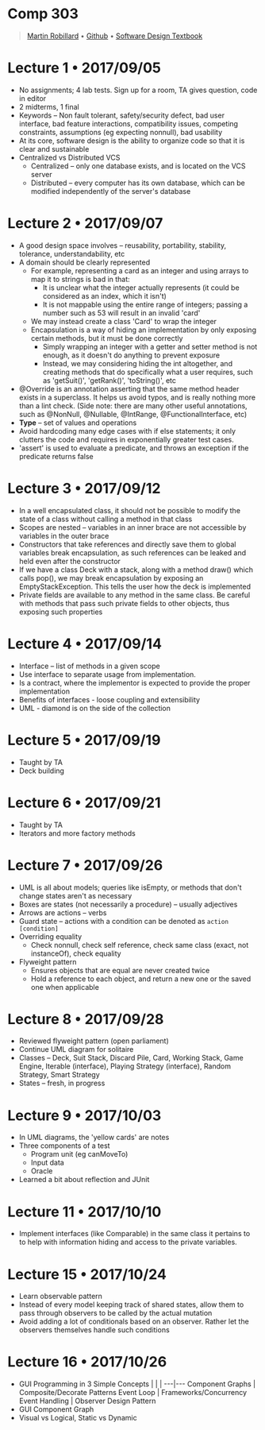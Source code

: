 # Comp 303

> [Martin Robillard](mailto:martin@cs.mcgill.ca?Subject=Comp%20303) &bull; [Github](https://github.com/prmr) &bull; [Software Design Textbook](https://github.com/prmr/SoftwareDesign/)

# Lecture 1 • 2017/09/05
* No assignments; 4 lab tests. Sign up for a room, TA gives question, code in editor
* 2 midterms, 1 final
* Keywords – Non fault tolerant, safety/security defect, bad user interface, bad feature interactions, compatibility issues, competing constraints, assumptions (eg expecting nonnull), bad usability
* At its core, software design is the ability to organize code so that it is clear and sustainable
* Centralized vs Distributed VCS
  * Centralized – only one database exists, and is located on the VCS server
  * Distributed – every computer has its own database, which can be modified independently of the server's database

# Lecture 2 • 2017/09/07
* A good design space involves – reusability, portability, stability, tolerance, understandability, etc
* A domain should be clearly represented
  * For example, representing a card as an integer and using arrays to map it to strings is bad in that:
    * It is unclear what the integer actually represents (it could be considered as an index, which it isn't)
    * It is not mappable using the entire range of integers; passing a number such as 53 will result in an invalid 'card'
  * We may instead create a class 'Card' to wrap the integer
  * Encapsulation is a way of hiding an implementation by only exposing certain methods, but it must be done correctly
    * Simply wrapping an integer with a getter and setter method is not enough, as it doesn't do anything to prevent exposure
    * Instead, we may considering hiding the int altogether, and creating methods that do specifically what a user requires, such as 'getSuit()', 'getRank()', 'toString()', etc
* @Override is an annotation asserting that the same method header exists in a superclass. It helps us avoid typos, and is really nothing more than a lint check. (Side note: there are many other useful annotations, such as @NonNull, @Nullable, @IntRange, @FunctionalInterface, etc)
* <b>Type</b> – set of values and operations
* Avoid hardcoding many edge cases with if else statements; it only clutters the code and requires in exponentially greater test cases.
* 'assert' is used to evaluate a predicate, and throws an exception if the predicate returns false

# Lecture 3 • 2017/09/12
* In a well encapsulated class, it should not be possible to modify the state of a class without calling a method in that class
* Scopes are nested – variables in an inner brace are not accessible by variables in the outer brace
* Constructors that take references and directly save them to global variables break encapsulation, as such references can be leaked and held even after the constructor
* If we have a class Deck with a stack, along with a method draw() which calls pop(), we may break encapsulation by exposing an EmptyStackException. This tells the user how the deck is implemented
* Private fields are available to any method in the same class. Be careful with methods that pass such private fields to other objects, thus exposing such properties

# Lecture 4 • 2017/09/14
* Interface – list of methods in a given scope
* Use interface to separate usage from implementation.
* Is a contract, where the implementor is expected to provide the proper implementation
* Benefits of interfaces - loose coupling and extensibility
* UML - diamond is on the side of the collection

# Lecture 5 • 2017/09/19
* Taught by TA
* Deck building

# Lecture 6 • 2017/09/21
* Taught by TA
* Iterators and more factory methods

# Lecture 7 • 2017/09/26
* UML is all about models; queries like isEmpty, or methods that don't change states aren't as necessary
* Boxes are states (not necessarily a procedure) – usually adjectives
* Arrows are actions – verbs
* Guard state – actions with a condition can be denoted as `action [condition]`
* Overriding equality
  * Check nonnull, check self reference, check same class (exact, not instanceOf), check equality
* Flyweight pattern
  * Ensures objects that are equal are never created twice
  * Hold a reference to each object, and return a new one or the saved one when applicable

# Lecture 8 • 2017/09/28
* Reviewed flyweight pattern (open parliament)
* Continue UML diagram for solitaire
* Classes – Deck, Suit Stack, Discard Pile, Card, Working Stack, Game Engine, Iterable (interface), Playing Strategy (interface), Random Strategy, Smart Strategy
* States – fresh, in progress

# Lecture 9 • 2017/10/03
* In UML diagrams, the 'yellow cards' are notes
* Three components of a test
  * Program unit (eg canMoveTo)
  * Input data
  * Oracle
* Learned a bit about reflection and JUnit

# Lecture 11 • 2017/10/10
* Implement interfaces (like Comparable) in the same class it pertains to to help with information hiding and access to the private variables.

# Lecture 15 • 2017/10/24
* Learn observable pattern
* Instead of every model keeping track of shared states, allow them to pass through observers to be called by the actual mutation
* Avoid adding a lot of conditionals based on an observer. Rather let the observers themselves handle such conditions

# Lecture 16 • 2017/10/26
* GUI Programming in 3 Simple Concepts
  | | |
  ---|---
  Component Graphs | Composite/Decorate Patterns
  Event Loop | Frameworks/Concurrency
  Event Handling | Observer Design Pattern
* GUI Component Graph
* Visual vs Logical, Static vs Dynamic